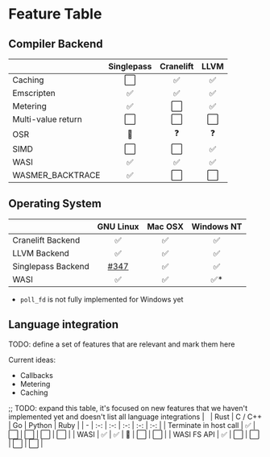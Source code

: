 # Feature Table

## Compiler Backend

| &nbsp; | Singlepass | Cranelift | LLVM |
| - | :-: | :-: | :-: |
| Caching | ⬜ | ✅ | ✅ |
| Emscripten | ✅ | ✅ | ✅ |
| Metering | ✅ | ⬜ | ✅ |
| Multi-value return | ⬜ | ⬜ | ⬜ |
| OSR | 🔄 | ❓ | ❓ |
| SIMD | ⬜ | ⬜ | ✅ |
| WASI | ✅ | ✅ | ✅ |
| WASMER_BACKTRACE | ✅ | ⬜ | ⬜ |

## Operating System
| &nbsp; | GNU Linux | Mac OSX | Windows NT |
| - | :-: | :-: | :-: |
| Cranelift Backend | ✅ | ✅ | ✅ |
| LLVM Backend | ✅ | ✅ | ✅ |
| Singlepass Backend | [#347](https://github.com/wasmerio/wasmer/issues/347) | ✅ | ✅ |
| WASI | ✅ | ✅ | ✅* |

* `poll_fd` is not fully implemented for Windows yet

## Language integration

TODO: define a set of features that are relevant and mark them here

Current ideas:

- Callbacks
- Metering
- Caching

;; TODO: expand this table, it's focused on new features that we haven't implemented yet and doesn't list all language integrations
| &nbsp; | Rust | C / C++ | Go | Python | Ruby |
| - | :-: | :-: | :-: | :-: | :-: |
| Terminate in host call | ✅ | ⬜ | ⬜ | ⬜ | ⬜ |
| WASI | ✅ | ✅ | 🔄 | ⬜ | ⬜ | 
| WASI FS API | ✅ | ⬜ | ⬜ | ⬜ | ⬜ |
